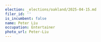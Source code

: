 ```yaml
---
election: _elections/oakland/2025-04-15.md
filer_id: ''
is_incumbent: false
name: Peter Liu
occupation: Entertainer
photo_url: Peter-Liu
---
```

